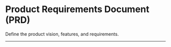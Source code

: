 # Product Requirements Document (PRD)

Define the product vision, features, and requirements.

---

